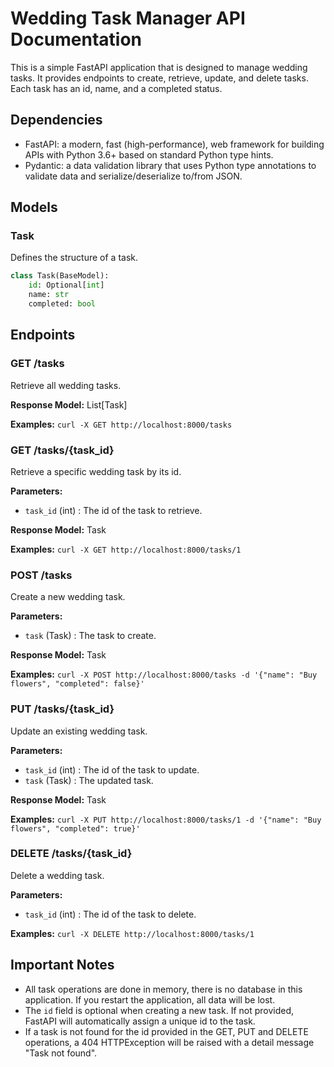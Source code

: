 # Wedding Task Manager API Documentation

This is a simple FastAPI application that is designed to manage wedding tasks. It provides endpoints to create, retrieve, update, and delete tasks. Each task has an id, name, and a completed status.

## Dependencies
- FastAPI: a modern, fast (high-performance), web framework for building APIs with Python 3.6+ based on standard Python type hints.
- Pydantic: a data validation library that uses Python type annotations to validate data and serialize/deserialize to/from JSON.

## Models

### Task
Defines the structure of a task.
```python
class Task(BaseModel):
    id: Optional[int]
    name: str
    completed: bool
```

## Endpoints

### GET /tasks
Retrieve all wedding tasks.

**Response Model:** List[Task]

**Examples:** `curl -X GET http://localhost:8000/tasks` 

### GET /tasks/{task_id}
Retrieve a specific wedding task by its id.

**Parameters:**

- `task_id` (int) : The id of the task to retrieve.

**Response Model:** Task

**Examples:** `curl -X GET http://localhost:8000/tasks/1`

### POST /tasks
Create a new wedding task.

**Parameters:**

- `task` (Task) : The task to create.

**Response Model:** Task

**Examples:** `curl -X POST http://localhost:8000/tasks -d '{"name": "Buy flowers", "completed": false}'`

### PUT /tasks/{task_id}
Update an existing wedding task.

**Parameters:**

- `task_id` (int) : The id of the task to update.
- `task` (Task) : The updated task.

**Response Model:** Task

**Examples:** `curl -X PUT http://localhost:8000/tasks/1 -d '{"name": "Buy flowers", "completed": true}'`

### DELETE /tasks/{task_id}
Delete a wedding task.

**Parameters:**

- `task_id` (int) : The id of the task to delete.

**Examples:** `curl -X DELETE http://localhost:8000/tasks/1`

## Important Notes
- All task operations are done in memory, there is no database in this application. If you restart the application, all data will be lost.
- The `id` field is optional when creating a new task. If not provided, FastAPI will automatically assign a unique id to the task.
- If a task is not found for the id provided in the GET, PUT and DELETE operations, a 404 HTTPException will be raised with a detail message "Task not found".